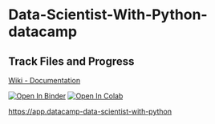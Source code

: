 # Data-Scientist-With-Python-datacamp
## Track Files and Progress

[Wiki - Documentation](https://github.com/HannaAA17/Data-Scientist-With-Python-datacamp/wiki)

[![Open In Binder](https://mybinder.org/badge_logo.svg)](https://mybinder.org/v2/gh/HannaAA17/Data-Scientist-With-Python-datacamp/HEAD?urlpath=tree)
[![Open In Colab](https://colab.research.google.com/assets/colab-badge.svg)](https://colab.research.google.com/github/HannaAA17/Data-Scientist-With-Python-datacamp/blob/main/Data_Camp.ipynb)

https://app.datacamp-data-scientist-with-python
